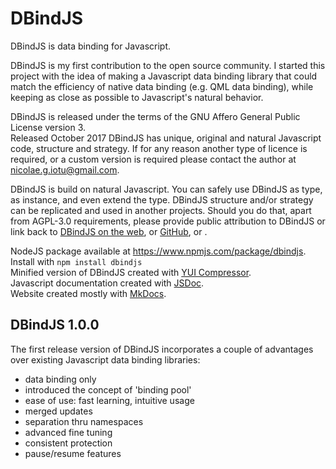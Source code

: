 # DBindJS

DBindJS is data binding for Javascript.

DBindJS is my first contribution to the open source community.
I started this project with the idea of making a Javascript data binding library that could match the 
efficiency of native data binding (e.g. QML data binding), while keeping as close as possible to 
Javascript's natural behavior.

DBindJS is released under the terms of the GNU Affero General Public License version 3.<br/>
Released October 2017 DBindJS has unique, original and natural Javascript code, structure and strategy.
If for any reason another type of licence is required, or a custom version is required 
please contact the author at nicolae.g.iotu@gmail.com.
 
DBindJS is build on natural Javascript. 
You can safely use DBindJS as type, as instance, and even extend the type.
DBindJS structure and/or strategy can be replicated and used in another projects. 
Should you do that, apart from AGPL-3.0 requirements, please provide 
public attribution to DBindJS or link back to [DBindJS on the web](http://dbindjs.com), 
or [GitHub](https://github.com/NicolaeIotu/DBindJS), or .

NodeJS package available at https://www.npmjs.com/package/dbindjs. Install with ```npm install dbindjs```<br/>
Minified version of DBindJS created with [YUI Compressor]( https://yui.github.io/yuicompressor/ ).<br/>
Javascript documentation created with [JSDoc]( http://usejsdoc.org ).<br/>
Website created mostly with [MkDocs]( http://www.mkdocs.org ).<br/>


## DBindJS 1.0.0

The first release version of DBindJS incorporates a couple of advantages 
over existing Javascript data binding libraries:

* data binding only
* introduced the concept of 'binding pool'
* ease of use: fast learning, intuitive usage
* merged updates
* separation thru namespaces
* advanced fine tuning
* consistent protection
* pause/resume features

